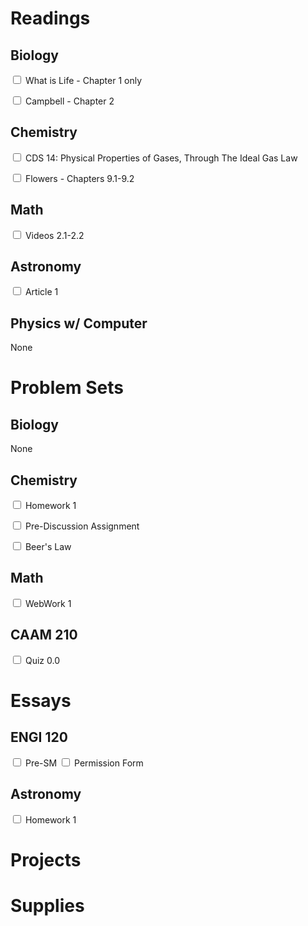 # Readings
## Biology
<input type="checkbox"/> What is Life - Chapter 1 only

<input type="checkbox"/> Campbell - Chapter 2

## Chemistry
<input type="checkbox"/> CDS 14: Physical Properties of Gases, Through The Ideal Gas Law

<input type="checkbox"/> Flowers - Chapters 9.1-9.2

## Math
<input type="checkbox"/> Videos 2.1-2.2

## Astronomy
<input type="checkbox"/> Article 1

## Physics w/ Computer
None

# Problem Sets
## Biology
None

## Chemistry
<input type="checkbox"/> Homework 1

<input type="checkbox" disable /> Pre-Discussion Assignment

<input type="checkbox" disable /> Beer's Law

## Math
<input type="checkbox"/> WebWork 1

## CAAM 210
<input type="checkbox" disable /> Quiz 0.0

# Essays
## ENGI 120
<input type="checkbox" disable /> Pre-SM
<input type="checkbox" disable /> Permission Form

## Astronomy
<input type="checkbox" disable /> Homework 1

# Projects

# Supplies